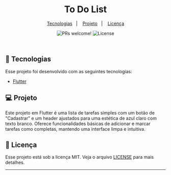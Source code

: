<h1 align="center" width="220px">
    To Do List
</h1>

<p align="center">
  <a href="#rocket-tecnologias">Tecnologias</a>&nbsp;&nbsp;&nbsp;|&nbsp;&nbsp;&nbsp;
  <a href="#-projeto">Projeto</a>&nbsp;&nbsp;&nbsp;|&nbsp;&nbsp;&nbsp;
  <a href="#memo-licença">Licença</a>
</p>

<p align="center">
 <img src="https://img.shields.io/static/v1?label=PRs&message=welcome&color=7159c1&labelColor=000000" alt="PRs welcome!" />

  <img alt="License" src="https://img.shields.io/static/v1?label=license&message=MIT&color=7159c1&labelColor=000000">
</p>

<br>

## 🚀 Tecnologias

Esse projeto foi desenvolvido com as seguintes tecnologias:

- [Flutter](https://docs.flutter.dev/get-started/learn-more)

## 💻 Projeto

Este projeto em Flutter é uma lista de tarefas simples com um botão de "Cadastrar" e um header ajustados para uma estética de azul claro com texto branco. Oferece funcionalidades básicas de adicionar e marcar tarefas como completas, mantendo uma interface limpa e intuitiva.

## :memo: Licença

Esse projeto está sob a licença MIT. Veja o arquivo [LICENSE](LICENSE) para mais detalhes.

---
